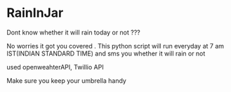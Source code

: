 # RainInJar

Dont know whether it will rain today or not ???

No worries it got you covered . This python script will run everyday at 7 am  IST(INDIAN STANDARD TIME) and sms you whether it will rain or not 

used openweahterAPI, Twillio API

Make sure you keep your umbrella handy
